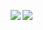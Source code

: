 <a href="https://github.com/search?q=user%3Apaion-data+label%3A%22HELP+WANTED%22+state%3Aopen&type=Issues&ref=advsearch&l=&l="><img align="right" src="https://img.shields.io/badge/We%20provide%20paied%20Contribution-129817?style=for-the-badge&logo=github&logoColor=white" /></a>
<a href="https://status.paion-data.dev/"><img align="right" src="https://img.shields.io/badge/Service%20Status-1ABC9C?style=for-the-badge&logo=upptime&logoColor=white" /></a>
